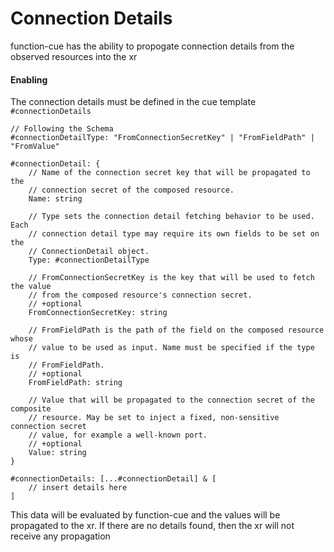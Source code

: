 # Connection Details

function-cue has the ability to propogate connection details from the observed resources
into the xr

#### Enabling

The connection details must be defined in the cue template `#connectionDetails`

```cue
// Following the Schema
#connectionDetailType: "FromConnectionSecretKey" | "FromFieldPath" | "FromValue"

#connectionDetail: {
	// Name of the connection secret key that will be propagated to the
	// connection secret of the composed resource.
	Name: string

	// Type sets the connection detail fetching behavior to be used. Each
	// connection detail type may require its own fields to be set on the
	// ConnectionDetail object.
	Type: #connectionDetailType

	// FromConnectionSecretKey is the key that will be used to fetch the value
	// from the composed resource's connection secret.
	// +optional
	FromConnectionSecretKey: string

	// FromFieldPath is the path of the field on the composed resource whose
	// value to be used as input. Name must be specified if the type is
	// FromFieldPath.
	// +optional
	FromFieldPath: string

	// Value that will be propagated to the connection secret of the composite
	// resource. May be set to inject a fixed, non-sensitive connection secret
	// value, for example a well-known port.
	// +optional
	Value: string
}

#connectionDetails: [...#connectionDetail] & [
    // insert details here
]
```

This data will be evaluated by function-cue and the values will be propagated to the xr.
If there are no details found, then the xr will not receive any propagation